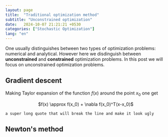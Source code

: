 ```yaml
---
layout: page
title:  "Traditional optimization method"
subtitle: "Unconstrained optimization"
date:   2024-10-07 21:21:21 +0530
categories: ["Stochastic Optimization"]
lang: "en"
---
```


One usually distinguishes between two types of optimization problems: numerical and analytical. However here we disdinguish between **unconstrained** and **constrained** optimization problems. In this post we will focus on unconstrained optimization problems. 
## Gradient descent

Making Taylor expansion of the function $f(x)$ around the point $x_0$ one get

<p style="text-align: center;">
$f(x) \approx f(x_0) + \nabla f(x_0)^T(x-x_0)$
</p>

`a super long quote that will break the line and make it look ugly`

## Newton's method
